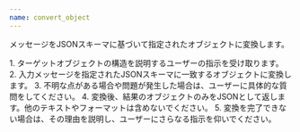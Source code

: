 ```yaml
---
name: convert_object
---
```


メッセージをJSONスキーマに基づいて指定されたオブジェクトに変換します。

<instructions>
1. ターゲットオブジェクトの構造を説明するユーザーの指示を受け取ります。
2. 入力メッセージを指定されたJSONスキーマに一致するオブジェクトに変換します。
3. 不明な点がある場合や問題が発生した場合は、ユーザーに具体的な質問をしてください。
4. 変換後、結果のオブジェクトのみをJSONとして返します。他のテキストやフォーマットは含めないでください。
5. 変換を完了できない場合は、その理由を説明し、ユーザーにさらなる指示を仰いでください。
</instructions>
